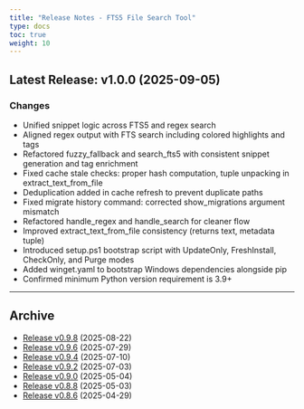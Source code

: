 ```yaml
---
title: "Release Notes - FTS5 File Search Tool"
type: docs
toc: true
weight: 10
---
```



## Latest Release: v1.0.0 (2025-09-05)

### Changes
- Unified snippet logic across FTS5 and regex search
- Aligned regex output with FTS search including colored highlights and tags
- Refactored fuzzy_fallback and search_fts5 with consistent snippet generation and tag enrichment
- Fixed cache stale checks: proper hash computation, tuple unpacking in extract_text_from_file
- Deduplication added in cache refresh to prevent duplicate paths
- Fixed migrate history command: corrected show_migrations argument mismatch
- Refactored handle_regex and handle_search for cleaner flow
- Improved extract_text_from_file consistency (returns text, metadata tuple)
- Introduced setup.ps1 bootstrap script with UpdateOnly, FreshInstall, CheckOnly, and Purge modes
- Added winget.yaml to bootstrap Windows dependencies alongside pip
- Confirmed minimum Python version requirement is 3.9+

---

## Archive

- [Release v0.9.8](/releases/v0.9.8/) (2025-08-22)
- [Release v0.9.6](/releases/v0.9.6/) (2025-07-29)
- [Release v0.9.4](/releases/v0.9.4/) (2025-07-10)
- [Release v0.9.2](/releases/v0.9.2/) (2025-07-03)
- [Release v0.9.0](/releases/v0.9.0/) (2025-05-04)
- [Release v0.8.8](/releases/v0.8.8/) (2025-05-03)
- [Release v0.8.6](/releases/v0.8.6/) (2025-04-29)
